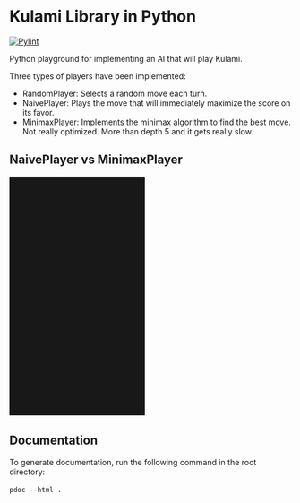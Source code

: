 # Kulami Library in Python

[![Pylint](https://github.com/LeJawa/KulamiLibraryPython/actions/workflows/pylint.yml/badge.svg?branch=main)](https://github.com/LeJawa/KulamiLibraryPython/actions/workflows/pylint.yml)

Python playground for implementing an AI that will play Kulami.

Three types of players have been implemented:

- RandomPlayer: Selects a random move each turn.
- NaivePlayer: Plays the move that will immediately maximize the score on its favor.
- MinimaxPlayer: Implements the minimax algorithm to find the best move. Not really optimized. More than depth 5 and it gets really slow.

## NaivePlayer vs MinimaxPlayer

![NaivePlayer vs MinimaxPlayer](images/Naive_vs_Minimax3.gif)

## Documentation

To generate documentation, run the following command in the root directory:

`pdoc --html .`
